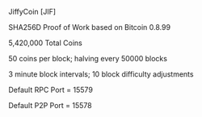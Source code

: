 JiffyCoin [JIF]


SHA256D Proof of Work based on Bitcoin 0.8.99

5,420,000 Total Coins

50 coins per block; halving every 50000 blocks

3 minute block intervals; 10 block difficulty adjustments

Default RPC Port = 15579

Default P2P Port = 15578



